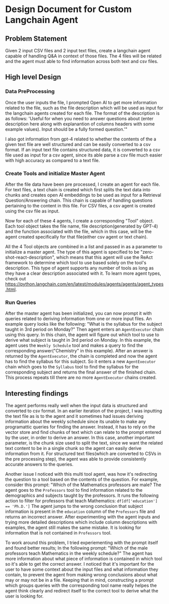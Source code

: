 # Design Document for Custom Langchain Agent

## Problem Statement

Given 2 input CSV files and 2 input text files, create a langchain agent capable of handling Q&A in context of those files.
The 4 files will be related and the agent must able to find information across both text and csv files.


## High level Design

### Data PreProcessing

Once the user inputs the file, I prompted Open AI to get more information related to the file, such as the file description which will be used as input for the langchain agents created for each file. The format of the description is as follows:
'Useful for when you need to answer questions about (enter description here along with explanantion of columns headers with some example values). Input should be a fully formed question.'"

I also got information from gpt-4 related to whether the contents of the a given text file are well structured and can be easily converted to a csv format. If an input text file contains structured data, it is converted to a csv file used as input for a csv agent, since its able parse a csv file much easier with high accuracy as compared to a text file.

### Create Tools and initialize Master Agent

After the file data have been pre processed, I create an agent for each file. 
For text files, a text chain is created which first splits the text data into chunks and creates open AI embeddings to be used as input for a Retrieval Question/Answering chain. This chain is capable of handling questions pertaining to the content in this file.
For CSV files, a csv agent is created using the csv file as input.

Now for each of these 4 agents, I create a corresponding "Tool" object. Each tool object takes the file name, file description(generated by GPT-4) and the function associated with the file, which in this case, will be the agent created specifically for that file(either csv agent or text chain). 

All the 4 Tool objects are combined in a list and passed in as a parameter to initialize a master agent. The type of this agent is specified to be "zero-shot-react-description", which means that this agent will use the ReAct framework to determine which tool to use based solely on the tool's description. This type of agent supports any number of tools as long as they have a clear description associated with it. To learn more agent types, check out https://python.langchain.com/en/latest/modules/agents/agents/agent_types.html.

### Run Queries

After the master agent has been initialized, you can now prompt it with queries related to deriving information from one or more input files.
An example query looks like the following: 
"What is the syllabus for the subject taught in 3rd period on Monday?"
Then agent enters an `AgentExecutor` chain using this query. In this chain, the agent will figure out which tool to use to derive what subject is taught in 3rd period on Monday. In this example, the agent uses the `Weekly Schedule` tool and makes a query to find the corresponding answer("Chemistry" in this example). After an answer is returned by the `AgentExecutor`, the chain is completed and now the agent has to find the syllabus for this subject. So it enters a new `AgentExecutor` chain which goes to the `Syllabus` tool to find the syllabus for the corresponding subject and returns the final answer of the finished chain. This process repeats till there are no more `AgentExecutor` chains created.


## Interesting findings

The agent performs really well when the input data is structured and converted to csv format. In an earlier iteration of the project, I was inputting the text file as is to the agent and it sometimes had issues deriving information about the weekly schedule since its unable to make any programattic queries for finding the answer. Instead, it has to rely on the vector store and find chunks of text which can relate to the prompt entered by the user, in order to derive an answer. In this case, another important parameter, is the chunk size used to split the text, since we want the related text content to be in a single chunk so the agent can easily derive information from it. For structured text files(which are converted to CSVs in the pre processing step), the agent was able to provide consistently accurate answers to the queries.

Another issue I noticed with this multi tool agent, was how it's redirecting the question to a tool based on the contents of the question. For example, consider this prompt:
"Which of the Mathematics professors are male?
The agent goes to the `Professors` tool to find information related to the demographics and subjects taught by the professors.
It runs the following action to filter for professors that teach Mathematics:
`df[df['education'] == 'Ph.D.']`
The agent jumps to the wrong conclusion that subject information is present in the `education` column of the `Professors` file and returns an incorrect answer. 
After experimenting with the agent inputs and trying more detailed descriptions which include column descriptions with examples, the agent still makes the same mistake. It is looking for information that is not contained in `Professors` tool.

To work around this problem, I tried experiementing with the prompt itself and found better results;
In the following prompt:
"Which of the male professors teach Mathematics in the weekly schedule?"
The agent has more information about what piece of information is contained in which tool so it's able to get the correct answer. I noticed that it's important for the user to have some context about the input files and what information they contain, to prevent the agent from making wrong conclusions about what may or may not be in a file. Keeping that in mind, constructing a prompt which groups queries with the corresponding tool name really helpes the agent think clearly and redirect itself to the correct tool to derive what the user is looking for.
